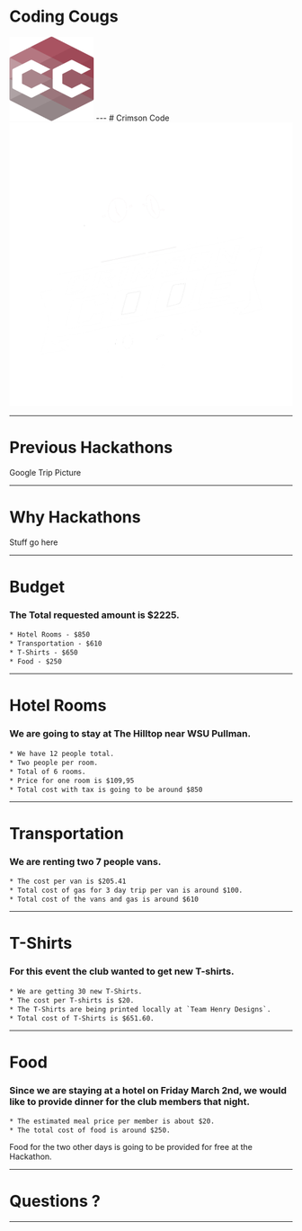 
# Coding Cougs
<img src="./assets/CC-logo.png" style="height:150px;width:150px;">
---
# Crimson Code
<img src="./assets/crimson-code-logo-white.png">


---
# Previous Hackathons
Google Trip Picture

---
# Why Hackathons

Stuff go here

---
# Budget
### The Total requested amount is $2225.
    * Hotel Rooms - $850
    * Transportation - $610
    * T-Shirts - $650
    * Food - $250

---
# Hotel Rooms
### We are going to stay at The Hilltop near WSU Pullman.
    * We have 12 people total. 
    * Two people per room. 
    * Total of 6 rooms.
    * Price for one room is $109,95
    * Total cost with tax is going to be around $850

---
# Transportation
### We are renting two 7 people vans.
    * The cost per van is $205.41
    * Total cost of gas for 3 day trip per van is around $100.
    * Total cost of the vans and gas is around $610


---
# T-Shirts
### For this event the club wanted to get new T-shirts.
    * We are getting 30 new T-Shirts.
    * The cost per T-shirts is $20.
    * The T-Shirts are being printed locally at `Team Henry Designs`.
    * Total cost of T-Shirts is $651.60.

---
# Food
### Since we are staying at a hotel on Friday March 2nd, we would like to provide dinner for the club members that night.
    * The estimated meal price per member is about $20.
    * The total cost of food is around $250.
Food for the two other days is going to be provided for free at the Hackathon.

---
# Questions ?

---